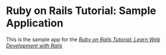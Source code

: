 # Ruby on Rails Tutorial: Sample Application

This is the sample app for the
[*Ruby on Rails Tutorial: Learn Web Development with Rails*](http://www.railstutorial.org)
